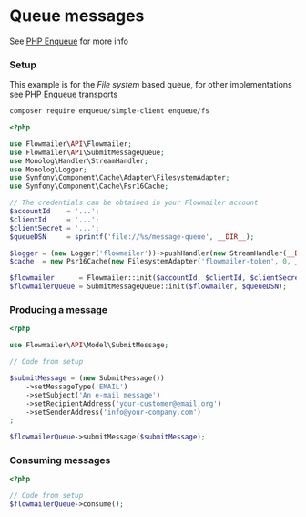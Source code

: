 # Queue messages 

See [PHP Enqueue] for more info 

### Setup

This example is for the _File system_ based queue, for other implementations see [PHP Enqueue transports]

```bash
composer require enqueue/simple-client enqueue/fs
```

```php
<?php

use Flowmailer\API\Flowmailer;
use Flowmailer\API\SubmitMessageQueue;
use Monolog\Handler\StreamHandler;
use Monolog\Logger;
use Symfony\Component\Cache\Adapter\FilesystemAdapter;
use Symfony\Component\Cache\Psr16Cache;

// The credentials can be obtained in your Flowmailer account
$accountId    = '...';
$clientId     = '...';
$clientSecret = '...';
$queueDSN     = sprintf('file://%s/message-queue', __DIR__);

$logger = (new Logger('flowmailer'))->pushHandler(new StreamHandler(__DIR__.'/journal.log', Logger::INFO));
$cache  = new Psr16Cache(new FilesystemAdapter('flowmailer-token', 0, __DIR__.'/cache-dir'));

$flowmailer      = Flowmailer::init($accountId, $clientId, $clientSecret, [], $logger, $cache);
$flowmailerQueue = SubmitMessageQueue::init($flowmailer, $queueDSN);
```

### Producing a message
```php
<?php

use Flowmailer\API\Model\SubmitMessage;

// Code from setup

$submitMessage = (new SubmitMessage())
    ->setMessageType('EMAIL')
    ->setSubject('An e-mail message')
    ->setRecipientAddress('your-customer@email.org')
    ->setSenderAddress('info@your-company.com')
;

$flowmailerQueue->submitMessage($submitMessage);
```

### Consuming messages
```php
<?php

// Code from setup
$flowmailerQueue->consume();
```

[PHP Enqueue]: https://php-enqueue.github.io/
[PHP Enqueue transports]: https://php-enqueue.github.io/transport